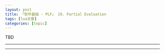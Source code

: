 ```yaml
---
layout: post
title: 「软件基础 - PLF」 19. Partial Evaluation 
tags: [lua文章]
categories: [topic]
---
```

TBD

* * *

* * *